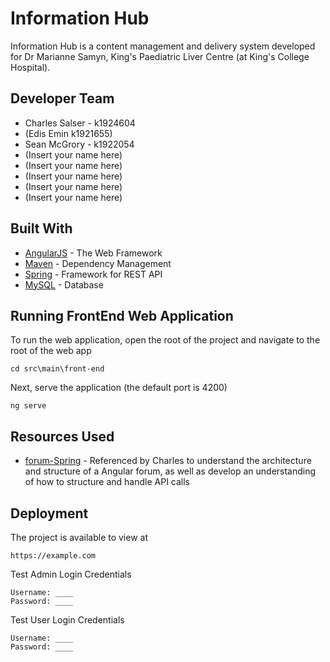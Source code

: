 # Information Hub
Information Hub is a content management and delivery system developed for Dr Marianne Samyn, King's Paediatric Liver Centre (at King's College Hospital). 
## Developer Team
* Charles Salser - k1924604
* (Edis Emin k1921655)
* Sean McGrory - k1922054
* (Insert your name here)
* (Insert your name here)
* (Insert your name here)
* (Insert your name here)
* (Insert your name here)
## Built With
* [AngularJS](https://angular.io/) - The Web Framework
* [Maven](https://maven.apache.org/) - Dependency Management
* [Spring](https://spring.io/) - Framework for REST API
* [MySQL](https://www.mysql.com/) - Database

## Running FrontEnd Web Application
To run the web application, open the root of the project and navigate to the root of the web app
```
cd src\main\front-end
```
Next, serve the application (the default port is 4200)
```
ng serve
```
## Resources Used
* [forum-Spring](https://github.com/daimao1/forum-Spring) - Referenced by Charles to understand the architecture and structure of a Angular forum, as well as develop an understanding of how to structure and handle API calls  
## Deployment
The project is available to view at
```
https://example.com
```
Test Admin Login Credentials
```
Username: ____
Password: ____
```
Test User Login Credentials
```
Username: ____
Password: ____
```
